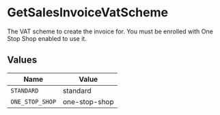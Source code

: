 # GetSalesInvoiceVatScheme

The VAT scheme to create the invoice for. You must be enrolled with One Stop Shop enabled to use it.


## Values

| Name            | Value           |
| --------------- | --------------- |
| `STANDARD`      | standard        |
| `ONE_STOP_SHOP` | one-stop-shop   |